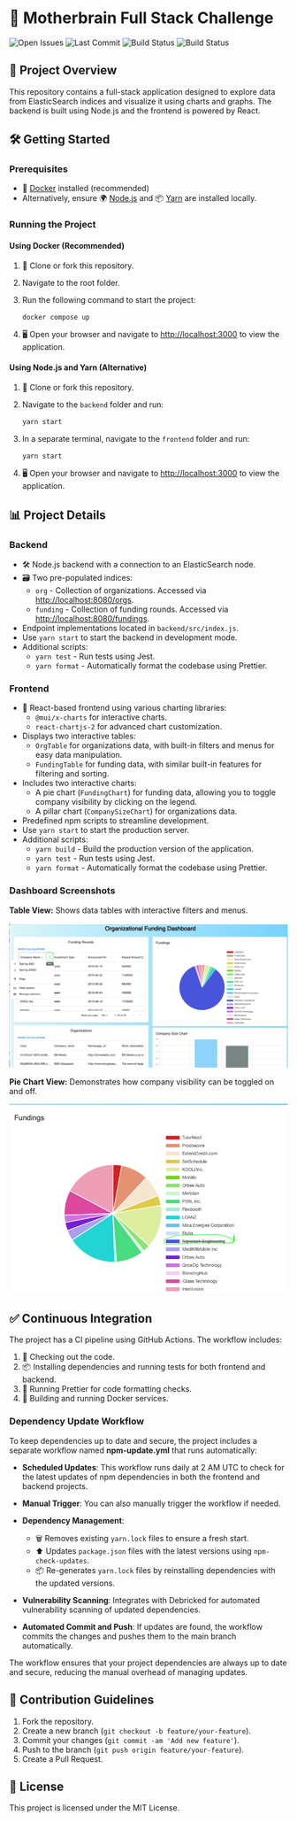 # 🚀 Motherbrain Full Stack Challenge

![Open Issues](https://img.shields.io/github/issues/Jagoda11/Motherbrain?style=flat-square&color=orange)
![Last Commit](https://img.shields.io/github/last-commit/Jagoda11/Motherbrain/main?style=flat-square&color=blue)
![Build Status](https://github.com/Jagoda11/Motherbrain/actions/workflows/main.yml/badge.svg)
![Build Status](https://github.com/Jagoda11/Motherbrain/actions/workflows/npm-update.yml/badge.svg?branch=main)



## 📝 Project Overview

This repository contains a full-stack application designed to explore data from ElasticSearch indices and visualize it using charts and graphs. The backend is built using Node.js and the frontend is powered by React.

## 🛠️ Getting Started

### Prerequisites

- 🐳 [Docker](https://www.docker.com/) installed (recommended)
- Alternatively, ensure 🌍 [Node.js](https://nodejs.org/) and 📦 [Yarn](https://yarnpkg.com/) are installed locally.

### Running the Project

#### Using Docker (Recommended)

1. 📂 Clone or fork this repository.
2. Navigate to the root folder.
3. Run the following command to start the project:

   ```bash
   docker compose up
   ```

4. 🖥️ Open your browser and navigate to [http://localhost:3000](http://localhost:3000) to view the application.

#### Using Node.js and Yarn (Alternative)

1. 📂 Clone or fork this repository.
2. Navigate to the `backend` folder and run:

   ```bash
   yarn start
   ```

3. In a separate terminal, navigate to the `frontend` folder and run:

   ```bash
   yarn start
   ```

4. 🖥️ Open your browser and navigate to [http://localhost:3000](http://localhost:3000) to view the application.

## 📊 Project Details

### Backend

- 🛠️ Node.js backend with a connection to an ElasticSearch node.
- 🗃️ Two pre-populated indices:
  - `org` - Collection of organizations. Accessed via [http://localhost:8080/orgs](http://localhost:8080/orgs).
  - `funding` - Collection of funding rounds. Accessed via [http://localhost:8080/fundings](http://localhost:8080/fundings).
- Endpoint implementations located in `backend/src/index.js`.
- Use `yarn start` to start the backend in development mode.
- Additional scripts:
  - `yarn test` - Run tests using Jest.
  - `yarn format` - Automatically format the codebase using Prettier.

### Frontend

- 🎨 React-based frontend using various charting libraries:
  - `@mui/x-charts` for interactive charts.
  - `react-chartjs-2` for advanced chart customization.
- Displays two interactive tables:
  - `OrgTable` for organizations data, with built-in filters and menus for easy data manipulation.
  - `FundingTable` for funding data, with similar built-in features for filtering and sorting.
- Includes two interactive charts:
  - A pie chart (`FundingChart`) for funding data, allowing you to toggle company visibility by clicking on the legend.
  - A pillar chart (`CompanySizeChart`) for organizations data.
- Predefined npm scripts to streamline development.
- Use `yarn start` to start the production server.
- Additional scripts:
  - `yarn build` - Build the production version of the application.
  - `yarn test` - Run tests using Jest.
  - `yarn format` - Automatically format the codebase using Prettier.

### Dashboard Screenshots

**Table View:** Shows data tables with interactive filters and menus.

![Dashboard Table](assets/Dashboard-table.png)

**Pie Chart View:** Demonstrates how company visibility can be toggled on and off.

![Funding Pie Chart](assets/Funding-pie-chart.png)

## ✅ Continuous Integration

The project has a CI pipeline using GitHub Actions. The workflow includes:

1. 📂 Checking out the code.
2. 📦 Installing dependencies and running tests for both frontend and backend.
3. 🎨 Running Prettier for code formatting checks.
4. 🐳 Building and running Docker services.

### Dependency Update Workflow

To keep dependencies up to date and secure, the project includes a separate workflow named **npm-update.yml** that runs automatically:

- **Scheduled Updates**: This workflow runs daily at 2 AM UTC to check for the latest updates of npm dependencies in both the frontend and backend projects.
- **Manual Trigger**: You can also manually trigger the workflow if needed.

- **Dependency Management**:
  - 🗑️ Removes existing `yarn.lock` files to ensure a fresh start.
  - ⬆️ Updates `package.json` files with the latest versions using `npm-check-updates`.
  - 📦 Re-generates `yarn.lock` files by reinstalling dependencies with the updated versions.

- **Vulnerability Scanning**: Integrates with Debricked for automated vulnerability scanning of updated dependencies.

- **Automated Commit and Push**: If updates are found, the workflow commits the changes and pushes them to the main branch automatically.

The workflow ensures that your project dependencies are always up to date and secure, reducing the manual overhead of managing updates.


## 🤝 Contribution Guidelines

1. Fork the repository.
2. Create a new branch (`git checkout -b feature/your-feature`).
3. Commit your changes (`git commit -am 'Add new feature'`).
4. Push to the branch (`git push origin feature/your-feature`).
5. Create a Pull Request.

## 📜 License

This project is licensed under the MIT License.
